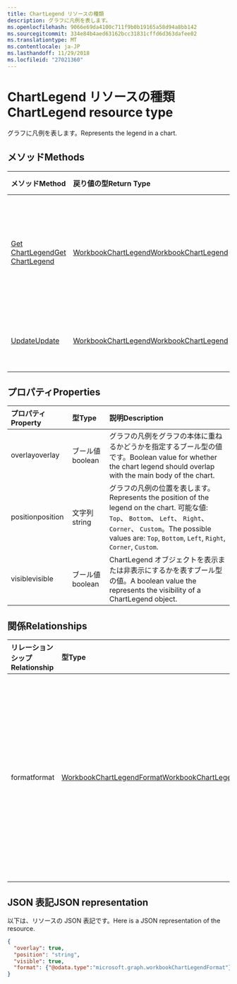 ```yaml
---
title: ChartLegend リソースの種類
description: グラフに凡例を表します。
ms.openlocfilehash: 9066e69da4100c711f9b0b19165a58d94a8bb142
ms.sourcegitcommit: 334e84b4aed63162bcc31831cffd6d363dafee02
ms.translationtype: MT
ms.contentlocale: ja-JP
ms.lasthandoff: 11/29/2018
ms.locfileid: "27021360"
---
```

# <a name="chartlegend-resource-type"></a><span data-ttu-id="5081b-103">ChartLegend リソースの種類</span><span class="sxs-lookup"><span data-stu-id="5081b-103">ChartLegend resource type</span></span>

<span data-ttu-id="5081b-104">グラフに凡例を表します。</span><span class="sxs-lookup"><span data-stu-id="5081b-104">Represents the legend in a chart.</span></span>


## <a name="methods"></a><span data-ttu-id="5081b-105">メソッド</span><span class="sxs-lookup"><span data-stu-id="5081b-105">Methods</span></span>

| <span data-ttu-id="5081b-106">メソッド</span><span class="sxs-lookup"><span data-stu-id="5081b-106">Method</span></span>           | <span data-ttu-id="5081b-107">戻り値の型</span><span class="sxs-lookup"><span data-stu-id="5081b-107">Return Type</span></span>    |<span data-ttu-id="5081b-108">説明</span><span class="sxs-lookup"><span data-stu-id="5081b-108">Description</span></span>|
|:---------------|:--------|:----------|
|[<span data-ttu-id="5081b-109">Get ChartLegend</span><span class="sxs-lookup"><span data-stu-id="5081b-109">Get ChartLegend</span></span>](../api/chartlegend-get.md) | [<span data-ttu-id="5081b-110">WorkbookChartLegend</span><span class="sxs-lookup"><span data-stu-id="5081b-110">WorkbookChartLegend</span></span>](chartlegend.md) |<span data-ttu-id="5081b-111">chartLegend オブジェクトのプロパティと関係を読み取ります。</span><span class="sxs-lookup"><span data-stu-id="5081b-111">Read properties and relationships of chartLegend object.</span></span>|
|[<span data-ttu-id="5081b-112">Update</span><span class="sxs-lookup"><span data-stu-id="5081b-112">Update</span></span>](../api/chartlegend-update.md) | [<span data-ttu-id="5081b-113">WorkbookChartLegend</span><span class="sxs-lookup"><span data-stu-id="5081b-113">WorkbookChartLegend</span></span>](chartlegend.md) |<span data-ttu-id="5081b-114">ChartLegend オブジェクトを更新します。</span><span class="sxs-lookup"><span data-stu-id="5081b-114">Update ChartLegend object.</span></span> |

## <a name="properties"></a><span data-ttu-id="5081b-115">プロパティ</span><span class="sxs-lookup"><span data-stu-id="5081b-115">Properties</span></span>
| <span data-ttu-id="5081b-116">プロパティ</span><span class="sxs-lookup"><span data-stu-id="5081b-116">Property</span></span>     | <span data-ttu-id="5081b-117">型</span><span class="sxs-lookup"><span data-stu-id="5081b-117">Type</span></span>   |<span data-ttu-id="5081b-118">説明</span><span class="sxs-lookup"><span data-stu-id="5081b-118">Description</span></span>|
|:---------------|:--------|:----------|
|<span data-ttu-id="5081b-119">overlay</span><span class="sxs-lookup"><span data-stu-id="5081b-119">overlay</span></span>|<span data-ttu-id="5081b-120">ブール値</span><span class="sxs-lookup"><span data-stu-id="5081b-120">boolean</span></span>|<span data-ttu-id="5081b-121">グラフの凡例をグラフの本体に重ねるかどうかを指定するブール型の値です。</span><span class="sxs-lookup"><span data-stu-id="5081b-121">Boolean value for whether the chart legend should overlap with the main body of the chart.</span></span>|
|<span data-ttu-id="5081b-122">position</span><span class="sxs-lookup"><span data-stu-id="5081b-122">position</span></span>|<span data-ttu-id="5081b-123">文字列</span><span class="sxs-lookup"><span data-stu-id="5081b-123">string</span></span>|<span data-ttu-id="5081b-124">グラフの凡例の位置を表します。</span><span class="sxs-lookup"><span data-stu-id="5081b-124">Represents the position of the legend on the chart.</span></span> <span data-ttu-id="5081b-125">可能な値: `Top`、 `Bottom`、 `Left`、 `Right`、 `Corner`、 `Custom`。</span><span class="sxs-lookup"><span data-stu-id="5081b-125">The possible values are: `Top`, `Bottom`, `Left`, `Right`, `Corner`, `Custom`.</span></span>|
|<span data-ttu-id="5081b-126">visible</span><span class="sxs-lookup"><span data-stu-id="5081b-126">visible</span></span>|<span data-ttu-id="5081b-127">ブール値</span><span class="sxs-lookup"><span data-stu-id="5081b-127">boolean</span></span>|<span data-ttu-id="5081b-128">ChartLegend オブジェクトを表示または非表示にするかを表すブール型の値。</span><span class="sxs-lookup"><span data-stu-id="5081b-128">A boolean value the represents the visibility of a ChartLegend object.</span></span>|

## <a name="relationships"></a><span data-ttu-id="5081b-129">関係</span><span class="sxs-lookup"><span data-stu-id="5081b-129">Relationships</span></span>
| <span data-ttu-id="5081b-130">リレーションシップ</span><span class="sxs-lookup"><span data-stu-id="5081b-130">Relationship</span></span> | <span data-ttu-id="5081b-131">型</span><span class="sxs-lookup"><span data-stu-id="5081b-131">Type</span></span>   |<span data-ttu-id="5081b-132">説明</span><span class="sxs-lookup"><span data-stu-id="5081b-132">Description</span></span>|
|:---------------|:--------|:----------|
|<span data-ttu-id="5081b-133">format</span><span class="sxs-lookup"><span data-stu-id="5081b-133">format</span></span>|[<span data-ttu-id="5081b-134">WorkbookChartLegendFormat</span><span class="sxs-lookup"><span data-stu-id="5081b-134">WorkbookChartLegendFormat</span></span>](chartlegendformat.md)|<span data-ttu-id="5081b-p102">グラフ の凡例の書式設定を表します。これには塗りつぶしとフォントの書式設定などがあります。値の取得のみ可能です。</span><span class="sxs-lookup"><span data-stu-id="5081b-p102">Represents the formatting of a chart legend, which includes fill and font formatting. Read-only.</span></span>|

## <a name="json-representation"></a><span data-ttu-id="5081b-137">JSON 表記</span><span class="sxs-lookup"><span data-stu-id="5081b-137">JSON representation</span></span>

<span data-ttu-id="5081b-138">以下は、リソースの JSON 表記です。</span><span class="sxs-lookup"><span data-stu-id="5081b-138">Here is a JSON representation of the resource.</span></span>

<!-- {
  "blockType": "resource",
  "baseType": "microsoft.graph.entity",
  "optionalProperties": [

  ],
  "@odata.type": "microsoft.graph.workbookChartLegend"
}-->

```json
{
  "overlay": true,
  "position": "string",
  "visible": true,
  "format": {"@odata.type":"microsoft.graph.workbookChartLegendFormat"}
}

```

<!-- uuid: 8fcb5dbc-d5aa-4681-8e31-b001d5168d79
2015-10-25 14:57:30 UTC -->
<!-- {
  "type": "#page.annotation",
  "description": "ChartLegend resource",
  "keywords": "",
  "section": "documentation",
  "tocPath": ""
}-->